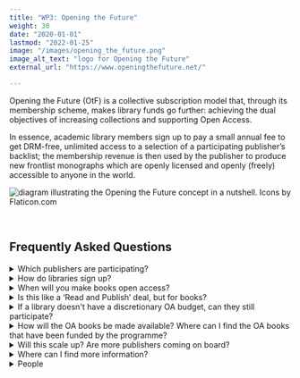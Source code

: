 ```yaml
---
title: "WP3: Opening the Future"
weight: 30
date: "2020-01-01"
lastmod: "2022-01-25"
image: "/images/opening_the_future.png"
image_alt_text: "logo for Opening the Future"
external_url: "https://www.openingthefuture.net/"

---
```


Opening the Future (OtF) is a collective subscription model that, through its membership scheme, makes library funds go further: achieving the dual objectives of increasing collections and supporting Open Access.

In essence, academic library members sign up to pay a small annual fee to get DRM-free, unlimited access to a selection of a participating publisher’s backlist; the membership revenue is then used by the publisher to produce new frontlist monographs which are openly licensed and openly (freely) accessible to anyone in the world.

![diagram illustrating the Opening the Future concept in a nutshell. Icons by Flaticon.com](/images/wp3_opening_the_future_model.png)

&nbsp;

## Frequently Asked Questions

<details>
  <summary>
    Which publishers are participating?
  </summary>

As of March 2022 there are two publishers running an Opening the Future (OtF) programme: they are Central European University (CEU) Press and Liverpool University Press.

CEU Press is offering backlist titles on the history of communism, transitions to democracy and Central European history and culture; while LUP is offering access to books on hispanic culture, including literature, cinema, popular culture, theory and history. Libraries can see the titles and choose which packages of books would best boost their collections at the following links:

* (CEUP) https://ceup.openingthefuture.net/packages/
* (LUP) https://lup.openingthefuture.net/packages/7/

Both publishers have slightly different pricing structures but both offer excellent value for money and extra benefits for members, including KBART and MARC records, and COUNTER compliant statistics.
</details>

<details>
  <summary>
    How do libraries sign up?
  </summary>

Libraries around the world can subscribe to the backlist books by filling in a short form on the participating publisher OtF websites (ceup.openingthefuture.net and lup.openingthefuture.net). Pricing is tiered according to a library’s size and is based on the Jisc and LYRASIS (Carnegie) standard bands. Libraries based in the UK should sign up via the Jisc Licence Subscription Manager.

For both presses invoicing is carried out by LYRASIS in North America, Jisc in the UK, and (for CEUP Press only) Knowledge Unlatched for the rest of the world. Libraries are often already set up with these agencies, so invoicing is painless and slots in neatly to existing acquisition workflows.
</details>

<details>
  <summary>
    When will you make books open access?
  </summary>

As soon as a participating publisher accrues enough revenue from library membership fees, the next book to be published will be OA, as illustrated in the diagram below:

![diagram of open access modelling in Opening the Future](/images/wp3_open_access_modelling.jpg)

</details>

<details>
  <summary>
    Is this like a ‘Read and Publish’ deal, but for books?
  </summary>

No, the model is not based on the support of individual titles. If anything it’s more like a ‘Subscribe to Open’ offer. Participating libraries get unlimited access to curated selections of backlist eBooks at a much cheaper price than buying them in print one at a time. The subscription fees are then used to ‘unlock’ new OA books. It’s that simple. There are no BPCs charged, and authors at participating libraries do not get ‘preferential’ or ‘discounted’ publishing deals: OA books are chosen on merit, through the normal editorial proposal process and are peer reviewed. The cost of producing OA books is paid for by the collected library subscription fees: so the more libraries sign up, the more OA books can be published.
</details>

<details>
  <summary>
    If a library doesn't have a discretionary OA budget, can they still participate?
  </summary>

Yes, absolutely. Funds from any budget are accepted. In fact, we are hoping that as libraries see this to be a cheaper way of building collections they will pay for this type of offer through their acquisitions budgets.
</details>

<details>
  <summary>
    How will the OA books be made available?  Where can I find the OA books that have been funded by the programme?
  </summary>

New titles funded by the programme and published open access will be hosted on Project MUSE for CEU Press’s books, and on the LUP website for Liverpool University Press’s books. Additionally they will be downloadable from OAPEN and listed on DOAB. Presses may choose to host their OA books on other sites too in order to ensure the widest possible dissemination. Both publishers support their open access books with MARC records, KBART files, and metadata sharing with major library vendors, to ensure that OA content is widely discoverable through library systems.
</details>

<details>
  <summary>
    Will this scale up? Are more publishers coming on board?
  </summary>

COPIM’s Work Package 3 is documenting everything as it goes and has already freely released the code for the sign up system. We want to see more presses adopt this as a funding model for their OA books. WP3 will produce a toolkit that will help publishers to implement Opening the Future themselves.
</details>

<details>
  <summary>
    Where can I find more information?
  </summary>

* CEU Press: https://ceup.openingthefuture.net/
* Liverpool University Press: https://lup.openingthefuture.net/
* Opening the Future in general: https://www.openingthefuture.net/
* Opening the Future explained in 60 seconds (animated video): https://copim.pubpub.org/pub/animated-video-explaining-opening-the-future/release/2?readingCollection=09294f95
* Short video of Professor Martin Eve (WP3 lead) speaking at RLUK21, the Research Libraries UK conference, 15-19 March, 2021 explaining Opening the Future: https://youtu.be/NOhQGSvEOhE?t=37.  Note: The link takes you to the start of a 17 minute presentation, after which there is a 9 minute Q&A discussion of the model between Prof. Eve and David Prosser, the RLUK Executive Director.
* Email WP3 lead Professor Martin Eve on martin.eve@bbk.ac.uk
</details>

<details>
  <summary>
    People
  </summary>

* Martin Eve
* Tom Grady

</details>
